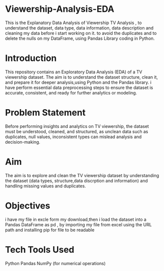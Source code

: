 # Viewership-Analysis-EDA
This is the Explanatory Data Analysis of Viewership TV Analysis , to understand the dataset, data type, data information, data description and cleaning my data before i start working on it. to avoid the duplicates and to delete the nulls on my DataFrame, using Pandas Library coding in Python.

# Introduction
This repository contains an Exploratory Data Analysis (EDA) of a TV viewership dataset. The aim is to understand the dataset structure, clean it, and prepare it for deeper analysis,using Python and the Pandas library. i have perform essential data preprocessing steps to ensure the dataset is accurate, consistent, and ready for further analytics or modeling.

# Problem Statement
Before performing insights and analytics on TV viewership, the dataset must be understood, cleaned, and structured, as unclean data such as duplicates, null values, inconsistent types can mislead analysis and decision-making.

# Aim
The aim is to explore and clean the TV viewership dataset by understanding the dataset (data types, structure,data discrption and information) and handling missing values and duplicates.

# Objectives

i have my file in excle form my download,then i load the dataset into a Pandas DataFrame as pd , by importing my file from excel using the URL path and installing pip for file to be readable 

# Tech Tools Used

Python 
Pandas
NumPy (for numerical operations)



